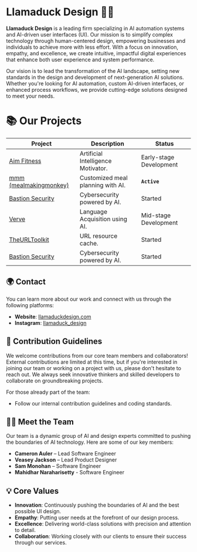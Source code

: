# Llamaduck Design 🦙🦆

**Llamaduck Design** is a leading firm specializing in AI automation systems and AI-driven user interfaces (UI). Our mission is to simplify complex technology through human-centered design, empowering businesses and individuals to achieve more with less effort. With a focus on innovation, empathy, and excellence, we create intuitive, impactful digital experiences that enhance both user experience and system performance.

Our vision is to lead the transformation of the AI landscape, setting new standards in the design and development of next-generation AI solutions. Whether you're looking for AI automation, custom AI-driven interfaces, or enhanced process workflows, we provide cutting-edge solutions designed to meet your needs.


# 📚 Our Projects
| Project | Description | Status |
| ------- | ----------- | ------ |
| [Aim Fitness](https://www.aimfitness.app/) | Artificial Intelligence Motivator. | Early-stage Development |
| [mmm (mealmakingmonkey)](https://www.mealmakingmonkey.com/) | Customized meal planning with AI. | **`Active`** |
| [Bastion Security](https://www.bastionsecurity.systems/) | Cybersecurity powered by AI. | Started |
| [Verve](https://vervelanguage.app/) | Language Acquisition using AI. | Mid-stage Development |
| [TheURLToolkit](https://www.theurltoolkit.com/) | URL resource cache. | Started |
| [Bastion Security](https://www.bastionsecurity.systems/) | Cybersecurity powered by AI. | Started |


## 🌍 Contact

You can learn more about our work and connect with us through the following platforms:

- **Website**: [llamaduckdesign.com](https://llamaduckdesign.com)
- **Instagram**: [llamaduck_design](https://www.instagram.com/llamaduck_design/)


## 🤝 Contribution Guidelines

We welcome contributions from our core team members and collaborators! External contributions are limited at this time, but if you're interested in joining our team or working on a project with us, please don't hesitate to reach out. We always seek innovative thinkers and skilled developers to collaborate on groundbreaking projects.

For those already part of the team:
- Follow our internal contribution guidelines and coding standards.


## 🧑‍💻 Meet the Team

Our team is a dynamic group of AI and design experts committed to pushing the boundaries of AI technology. Here are some of our key members:

- **Cameron Auler** – Lead Software Engineer
- **Veasey Jackson** – Lead Product Designer
- **Sam Monohan** – Software Engineer
- **Mahidhar Naraharisetty** - Software Engineer


## 💡 Core Values

- **Innovation**: Continuously pushing the boundaries of AI and the best possible UI design.
- **Empathy**: Putting user needs at the forefront of our design process.
- **Excellence**: Delivering world-class solutions with precision and attention to detail.
- **Collaboration**: Working closely with our clients to ensure their success through our services.
